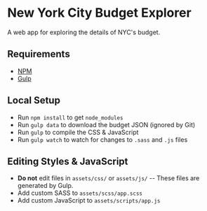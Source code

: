 # New York City Budget Explorer

A web app for exploring the details of NYC's budget.

## Requirements

+ [NPM](https://www.npmjs.com/)
+ [Gulp](http://gulpjs.com/)

## Local Setup

+ Run `npm install` to get `node_modules`
+ Run `gulp data` to download the budget JSON (ignored by Git)
+ Run `gulp` to compile the CSS & JavaScript
+ Run `gulp watch` to watch for changes to `.sass` and `.js` files

## Editing Styles & JavaScript

+ **Do not** edit files in `assets/css/` or `assets/js/` -- These files are generated by Gulp.
+ Add custom SASS to `assets/scss/app.scss`
+ Add custom JavaScript to `assets/scripts/app.js`
